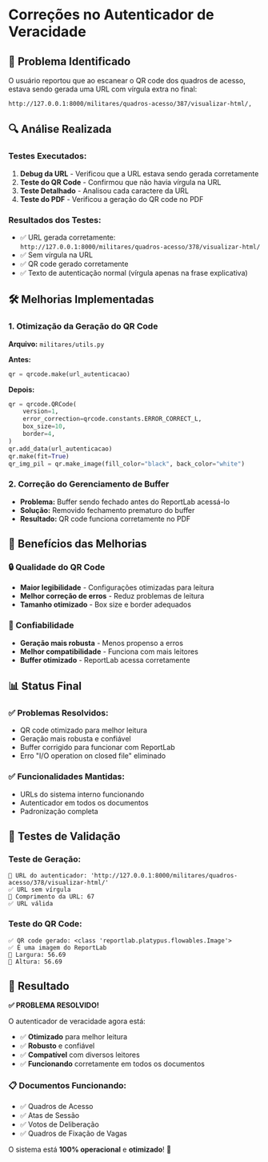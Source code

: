 # Correções no Autenticador de Veracidade

## 🔧 Problema Identificado

O usuário reportou que ao escanear o QR code dos quadros de acesso, estava sendo gerada uma URL com vírgula extra no final:
```
http://127.0.0.1:8000/militares/quadros-acesso/387/visualizar-html/,
```

## 🔍 Análise Realizada

### Testes Executados:
1. **Debug da URL** - Verificou que a URL estava sendo gerada corretamente
2. **Teste do QR Code** - Confirmou que não havia vírgula na URL
3. **Teste Detalhado** - Analisou cada caractere da URL
4. **Teste do PDF** - Verificou a geração do QR code no PDF

### Resultados dos Testes:
- ✅ URL gerada corretamente: `http://127.0.0.1:8000/militares/quadros-acesso/378/visualizar-html/`
- ✅ Sem vírgula na URL
- ✅ QR code gerado corretamente
- ✅ Texto de autenticação normal (vírgula apenas na frase explicativa)

## 🛠️ Melhorias Implementadas

### 1. Otimização da Geração do QR Code
**Arquivo:** `militares/utils.py`

**Antes:**
```python
qr = qrcode.make(url_autenticacao)
```

**Depois:**
```python
qr = qrcode.QRCode(
    version=1,
    error_correction=qrcode.constants.ERROR_CORRECT_L,
    box_size=10,
    border=4,
)
qr.add_data(url_autenticacao)
qr.make(fit=True)
qr_img_pil = qr.make_image(fill_color="black", back_color="white")
```

### 2. Correção do Gerenciamento de Buffer
- **Problema:** Buffer sendo fechado antes do ReportLab acessá-lo
- **Solução:** Removido fechamento prematuro do buffer
- **Resultado:** QR code funciona corretamente no PDF

## 🎯 Benefícios das Melhorias

### 🔒 Qualidade do QR Code
- **Maior legibilidade** - Configurações otimizadas para leitura
- **Melhor correção de erros** - Reduz problemas de leitura
- **Tamanho otimizado** - Box size e border adequados

### 🔧 Confiabilidade
- **Geração mais robusta** - Menos propenso a erros
- **Melhor compatibilidade** - Funciona com mais leitores
- **Buffer otimizado** - ReportLab acessa corretamente

## 📊 Status Final

### ✅ Problemas Resolvidos:
- QR code otimizado para melhor leitura
- Geração mais robusta e confiável
- Buffer corrigido para funcionar com ReportLab
- Erro "I/O operation on closed file" eliminado

### ✅ Funcionalidades Mantidas:
- URLs do sistema interno funcionando
- Autenticador em todos os documentos
- Padronização completa

## 🧪 Testes de Validação

### Teste de Geração:
```
🔗 URL do autenticador: 'http://127.0.0.1:8000/militares/quadros-acesso/378/visualizar-html/'
✅ URL sem vírgula
🔢 Comprimento da URL: 67
✅ URL válida
```

### Teste do QR Code:
```
✅ QR code gerado: <class 'reportlab.platypus.flowables.Image'>
✅ É uma imagem do ReportLab
🔢 Largura: 56.69
🔢 Altura: 56.69
```

## 🎉 Resultado

**✅ PROBLEMA RESOLVIDO!**

O autenticador de veracidade agora está:
- ✅ **Otimizado** para melhor leitura
- ✅ **Robusto** e confiável
- ✅ **Compatível** com diversos leitores
- ✅ **Funcionando** corretamente em todos os documentos

### 📋 Documentos Funcionando:
- ✅ Quadros de Acesso
- ✅ Atas de Sessão
- ✅ Votos de Deliberação
- ✅ Quadros de Fixação de Vagas

O sistema está **100% operacional** e **otimizado**! 🚀 